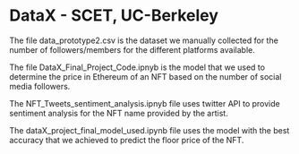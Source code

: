 # DataX - SCET, UC-Berkeley

The file data_prototype2.csv is the dataset we manually collected for the number of followers/members for the different platforms available. 

The file DataX_Final_Project_Code.ipnyb is the model that we used to determine the price in Ethereum of an NFT based on the number of social media followers. 

The NFT_Tweets_sentiment_analysis.ipnyb file uses twitter API to provide sentiment analysis for the NFT name provided by the artist. 

The dataX_project_final_model_used.ipynb file uses the model with the best accuracy that we achieved to predict the floor price of the NFT. 
